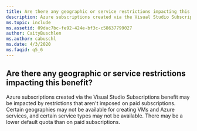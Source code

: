 ```yaml
---
title: Are there any geographic or service restrictions impacting this benefit?
description: Azure subscriptions created via the Visual Studio Subscriptions benefit may be impacted by restrictions that aren't imposed on paid...
ms.topic: include
ms.assetid: 09dac7bc-fe92-424e-bf3c-c58637799027
author: CaityBuschlen
ms.author: cabuschl
ms.date: 4/3/2020
ms.faqid: q5_6
---
```


## Are there any geographic or service restrictions impacting this benefit?

Azure subscriptions created via the Visual Studio Subscriptions benefit may be impacted by restrictions that aren't imposed on paid subscriptions. Certain geographies may not be available for creating VMs and Azure services, and certain service types may not be available. There may be a lower default quota than on paid subscriptions.
